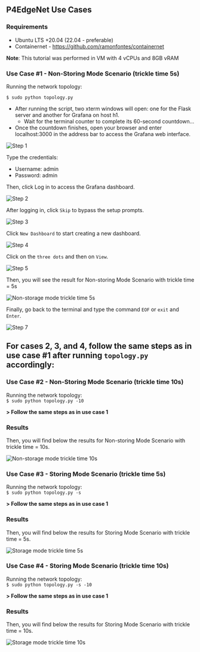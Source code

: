 ## P4EdgeNet Use Cases

### Requirements

* Ubuntu LTS +20.04 (22.04 - preferable)
* Containernet - https://github.com/ramonfontes/containernet

**Note**: This tutorial was performed in VM with 4 vCPUs and 8GB vRAM 


### Use Case #1 - Non-Storing Mode Scenario (trickle time 5s)
 
Running the network topology:

`$ sudo python topology.py`

* After running the script, two xterm windows will open: one for the Flask server and another for Grafana on host h1.
  * Wait for the terminal counter to complete its 60-second countdown...  
* Once the countdown finishes, open your browser and enter localhost:3000 in the address bar to access the Grafana web interface.

![Step 1](./assets/images/step1.PNG)

Type the credentials:

* Username: admin
* Password: admin

Then, click Log in to access the Grafana dashboard.

![Step 2](./assets/images/step2.PNG)

After logging in, click `Skip` to bypass the setup prompts.

![Step 3](./assets/images/step3.PNG)

Click `New Dashboard` to start creating a new dashboard.

![Step 4](./assets/images/step4.PNG)

Click on the `three dots` and then on `View`.

![Step 5](./assets/images/step5.PNG)

Then, you will see the result for Non-storing Mode Scenario with trickle time = 5s

![Non-storage mode trickle time 5s](./assets/images/step6-non-storage-mode-5s.PNG)

Finally, go back to the terminal and type the command `EOF` or `exit` and `Enter`. 

![Step 7](./assets/images/step7.PNG)

## **For cases 2, 3, and 4, follow the same steps as in use case #1 after running `topology.py` accordingly:**

### Use Case #2 - Non-Storing Mode Scenario (trickle time 10s)
 
Running the network topology:  
`$ sudo python topology.py -10`

**> Follow the same steps as in use case 1**

### Results

Then, you will find below the results for Non-storing Mode Scenario with trickle time = 10s.

![Non-storage mode trickle time 10s](./assets/images/step8-non-storage-mode-10s.PNG)

### Use Case #3 - Storing Mode Scenario (trickle time 5s)
 
Running the network topology:  
`$ sudo python topology.py -s`

**> Follow the same steps as in use case 1**

### Results

Then, you will find below the results for Storing Mode Scenario with trickle time = 5s.

![Storage mode trickle time 5s](./assets/images/step9-storage-mode-5s.PNG)

### Use Case #4 - Storing Mode Scenario (trickle time 10s)
 
Running the network topology:  
`$ sudo python topology.py -s -10`

**> Follow the same steps as in use case 1**

### Results

Then, you will find below the results for Storing Mode Scenario with trickle time = 10s.

![Storage mode trickle time 10s](./assets/images/step10-storage-mode-10s.PNG)